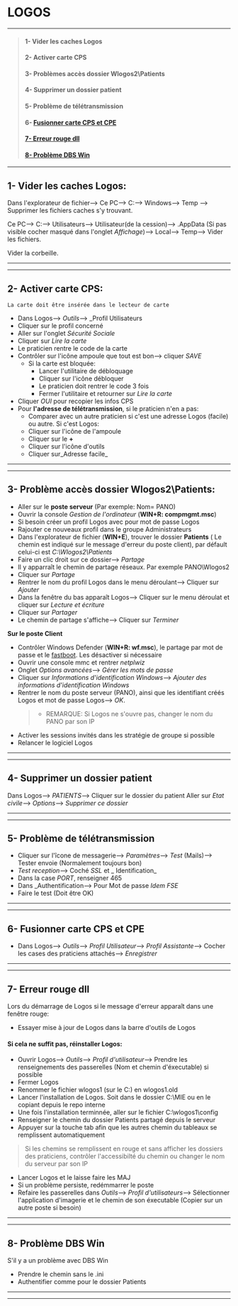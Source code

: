# **LOGOS**
_________

>#### 1- Vider les caches Logos
>#### 2- Activer carte CPS
>#### 3- Problèmes accès dossier Wlogos2\Patients
>#### 4- Supprimer un dossier patient
>#### 5- Problème de télétransmission
>#### 6- [Fusionner carte CPS et CPE]()
>#### [7- Erreur rouge dll]()
>#### [8- Problème DBS Win]()
___________________

## **1- Vider les caches Logos:**

Dans l'explorateur de fichier--> Ce PC--> C:\--> Windows--> Temp --> Supprimer les fichiers caches s'y trouvant.  

Ce PC--> C:\--> Utilisateurs--> Utilisateur(de la cession)--> .AppData (Si pas visible cocher masqué dans l'onglet _Affichage_)--> Local--> Temp--> Vider les fichiers.  

Vider la corbeille.
_____________________
_____________________

## **2- Activer carte CPS:**

`La carte doit être insérée dans le lecteur de carte`

- Dans Logos--> _Outils_--> _Profil Utilisateurs
- Cliquer sur le profil concerné
- Aller sur l'onglet _Sécurité Sociale_
- Cliquer sur _Lire la carte_
- Le praticien rentre le code de la carte
- Contrôler sur l'icône ampoule que tout est bon--> cliquer _SAVE_
    - Si la carte est bloquée:
        - Lancer l'utilitaire de débloquage
        - Cliquer sur l'icône débloquer
        - Le praticien doit rentrer le code 3 fois
        - Fermer l'utilitaire et retourner sur _Lire la carte_
- Cliquer _OUI_ pour recopier les infos CPS
- Pour **l'adresse de télétransmission**, si le praticien n'en a pas:
    - Comparer avec un autre praticien si c'est une adresse Logos (facile) ou autre. Si c'est Logos:
    - Cliquer sur l'icône de l'ampoule
    - Cliquer sur le **+**
    - Cliquer sur l'icône d'outils
    - Cliquer sur_Adresse facile_
___________________________________________
___________________________________________

## **3- Problème accès dossier Wlogos2\Patients:**

- Aller sur le **poste serveur** (Par exemple: Nom= PANO)
- Ouvrir la console _Gestion de l'ordinateur_ (**WIN+R: compmgmt.msc**)
- Si besoin créer un profil Logos avec pour mot de passe Logos
- Rajouter ce nouveaux profil dans le groupe Administrateurs
- Dans l'explorateur de fichier (**WIN+E**), trouver le dossier **Patients** ( Le chemin est indiqué sur le message d'erreur du poste client), par défault celui-ci est _C:\Wlogos2\Patients_
- Faire un clic droit sur ce dossier--> _Partage_
- Il y apparraît le chemin de partage réseaux. Par exemple PANO\Wlogos2
- Cliquer sur _Partage_
- Rentrer le nom du profil Logos dans le menu déroulant--> Cliquer sur _Ajouter_
- Dans la fenêtre du bas apparaît Logos--> Cliquer sur le menu déroulat et cliquer sur _Lecture et écriture_
- Cliquer sur _Partager_
- Le chemin de partage s'affiche--> Cliquer sur _Terminer_

**Sur le poste Client**
- Contrôler Windows Defender (**WIN+R: wf.msc**), le partage par mot de passe et le [fastboot](https://github.com/Bilal-Aldimashq/Notes/blob/main/MIE/Manips%20et%20commandes.md#1--fastboot-1). Les désactiver si nécessaire
- Ouvrir une console mmc et rentrer _netplwiz_
- Onglet _Options avancées_--> _Gérer les mots de passe_
- Cliquer sur _Informations d'identification Windows_--> _Ajouter des informations d'identification Windows_
- Rentrer le nom du poste serveur (PANO), ainsi que les identifiant créés Logos et mot de passe Logos--> _OK_.  
    >- REMARQUE: Si Logos ne s'ouvre pas, changer le nom du PANO par son IP
- Activer les sessions invités dans les stratégie de groupe si possible
- Relancer le logiciel Logos
_____________________
_____________________

## **4- Supprimer un dossier patient**
Dans Logos--> _PATIENTS_--> Cliquer sur le dossier du patient
Aller sur _Etat civile_--> _Options_--> _Supprimer ce dossier_

____________________
____________________

## **5- Problème de télétransmission**

- Cliquer sur l'îcone de messagerie--> _Paramètres_--> _Test_ (Mails)--> Tester envoie (Normalement toujours bon)
- _Test reception_--> Coché _SSL_ et _ Identification_
- Dans la case _PORT_, renseigner 465
- Dans _Authentification--> Pour Mot de passe _Idem FSE_
- Faire le test (Doit être OK)
____________
____________

## **6- Fusionner carte CPS et CPE**

- Dans Logos--> _Outils_--> _Profil Utilisateur_--> _Profil Assistante_--> Cocher les cases des praticiens attachés--> _Enregistrer_
______
______

## **7- Erreur rouge dll**
Lors du démarrage de Logos si le message d'erreur apparaît dans une fenêtre rouge:
- Essayer mise à jour de Logos dans la barre d'outils de Logos
#### **Si cela ne suffit pas, réinstaller Logos:**
- Ouvrir Logos--> _Outils_--> _Profil d'utilisateur_--> Prendre les renseignements des passerelles (Nom et chemin d'éxecutable) si possible
- Fermer Logos
- Renommer le fichier wlogos1 (sur le C:\) en wlogos1.old
- Lancer l'installation de Logos. Soit dans le dossier C:\MIE ou en le copiant depuis le repo interne
- Une fois l'installation terminnée, aller sur le fichier C:\wlogos1\config
- Renseigner le chemin du dossier Patients partagé depuis le serveur
- Appuyer sur la touche tab afin que les autres chemin du tableaux se remplissent automatiquement
> Si les chemins se remplissent en rouge et sans afficher les dossiers des praticiens, contrôler l'accessibilté du chemin ou changer le nom du serveur par son IP
- Lancer Logos et le laisse faire les MAJ
- Si un problème persiste, redémmarrer le poste
- Refaire les passerelles dans _Outils_--> _Profil d'utilisateurs_--> Sélectionner l'application d'imagerie et le chemin de son éxecutable (Copier sur un autre poste si besoin)

_____
_____

## **8- Problème DBS Win**
S'il y a un problème avec DBS Win
- Prendre le chemin sans le .ini
- Authentifier comme pour le dossier Patients
_____
_____


